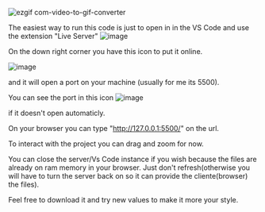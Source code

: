 
![ezgif com-video-to-gif-converter](https://github.com/user-attachments/assets/34b1c521-d61e-4f9c-89d7-b134447e89a4)



The easiest way to run this code is just to open in in the VS Code and use the extension "Live Server"
![image](https://github.com/user-attachments/assets/d4cf01a2-030b-456e-b0ad-9c62f56e9e16)

On the down right corner you have this icon to put it online.

![image](https://github.com/user-attachments/assets/ec5470de-2cdf-4dc6-8964-492f9af8b872)

and it will open a port on your machine (usually for me its 5500).

You can see the port in this icon
![image](https://github.com/user-attachments/assets/51675bdc-51c2-46eb-b750-60d0541222f1)

if it doesn't open automaticly.

On your browser you can type "http://127.0.0.1:5500/" on the url.

To interact with the project you can drag and zoom for now.

You can close the server/Vs Code instance if you wish because the files are already on ram memory in your browser. 
Just don't refresh(otherwise you will have to turn the server back on so it can provide the cliente(browser) the files).

Feel free to download it and try new values to make it more your style.
